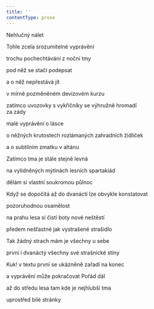 ```yaml
---
title: ''
contentType: prose
---
```


<section>

Nehlučný nálet

Tohle zcela srozumitelné vyprávění

trochu pochechtávání z noční tmy

pod něž se stačí podepsat

a o něž nepřestává jít

v mírně pozměněném devizovém kurzu

zatímco uvozovky s vykřičníky se výhružně hromadí  
za zády

malé vyprávění o lásce

o něžných krutostech rozlámaných zahradních židliček

a o subtilním zmatku v altánu

Zatímco tma je stále stejně levná

na vylidněných mýtinách lesních spartakiád

dělám si vlastní soukromou půlnoc

Když se dopočítá až do dvanácti lze obvykle konstatovat

pozoruhodnou osamělost

na prahu lesa si čistí boty nové neštěstí

předem nešťastné jak vystrašené strašidlo

Tak žádný strach mám je všechny u sebe

první i dvanáctý všechny své strašnické stíny

Kuk! v textu první se ukázněně zařadí na konec

a vyprávění může pokračovat Pořád dál

až do středu lesa tam kde je nejhlubší tma

uprostřed bílé stránky

</section>
